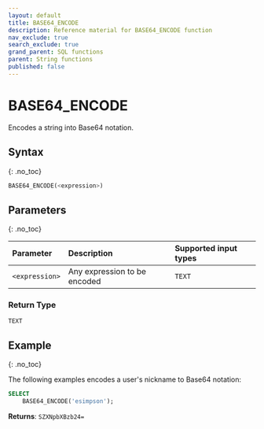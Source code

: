 ```yaml
---
layout: default
title: BASE64_ENCODE
description: Reference material for BASE64_ENCODE function
nav_exclude: true
search_exclude: true
grand_parent: SQL functions
parent: String functions
published: false
---
```


# BASE64\_ENCODE

Encodes a string into Base64 notation.

## Syntax
{: .no_toc}

```sql
BASE64_ENCODE(<expression>)
```
## Parameters
{: .no_toc}

| Parameter | Description                                                                 | Supported input types| 
| :--------- | :--------------------------------------------------------------------------|:----------|
| `<expression>`  | Any expression to be encoded | `TEXT`  |

### Return Type
`TEXT`

## Example
{: .no_toc}

The following examples encodes a user's nickname to Base64 notation: 

```sql
SELECT
	BASE64_ENCODE('esimpson');
```

**Returns**: `SZXNpbXBzb24=`
